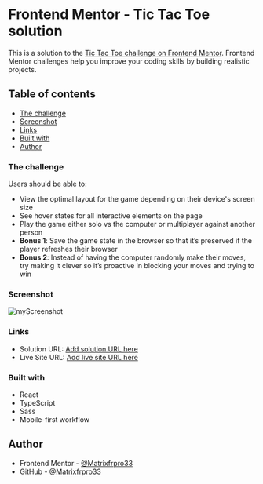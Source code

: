 # Frontend Mentor - Tic Tac Toe solution

This is a solution to the [Tic Tac Toe challenge on Frontend Mentor](https://www.frontendmentor.io/challenges/tic-tac-toe-game-Re7ZF_E2v). Frontend Mentor challenges help you improve your coding skills by building realistic projects. 

## Table of contents
- [The challenge](#the-challenge)
- [Screenshot](#screenshot)
- [Links](#links)
- [Built with](#built-with)
- [Author](#author)

### The challenge

Users should be able to:

- View the optimal layout for the game depending on their device's screen size
- See hover states for all interactive elements on the page
- Play the game either solo vs the computer or multiplayer against another person
- **Bonus 1**: Save the game state in the browser so that it’s preserved if the player refreshes their browser
- **Bonus 2**: Instead of having the computer randomly make their moves, try making it clever so it’s proactive in blocking your moves and trying to win

### Screenshot

![myScreenshot](https://github.com/Matrixfrpro33/tic-tac-toe-with-hard-ia/blob/098a31df1a4bccd0ee4af6d6a0a24a7550788d73/screenshot%20-%20Tic%20Tac%20Toe.png)

### Links

- Solution URL: [Add solution URL here](https://your-solution-url.com)
- Live Site URL: [Add live site URL here](https://your-live-site-url.com)

### Built with

- React
- TypeScript
- Sass
- Mobile-first workflow

## Author

- Frontend Mentor - [@Matrixfrpro33](https://www.frontendmentor.io/profile/Matrixfrpro33)
- GitHub - [@Matrixfrpro33](https://github.com/Matrixfrpro33)
